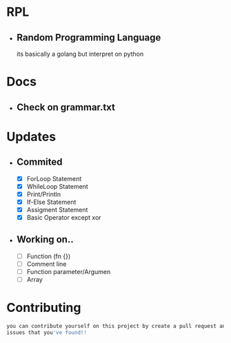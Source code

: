 # RPL
  - ## Random Programming Language
    its basically a golang but interpret on python

# Docs
  - ## Check on grammar.txt

# Updates

- ## Commited
  - [X] ForLoop Statement
  - [X] WhileLoop Statement
  - [X] Print/Println
  - [X] If-Else Statement
  - [X] Assigment Statement
  - [X] Basic Operator except xor
- ## Working on..
  - [ ] Function (fn {})
  - [ ] Comment line
  - [ ] Function parameter/Argumen
  - [ ] Array

# Contributing
  ```bash
  you can contribute yourself on this project by create a pull request and also mention an
  issues that you've found!!
  ```
